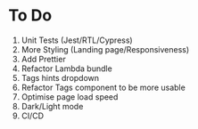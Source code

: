# To Do

1. Unit Tests (Jest/RTL/Cypress)
2. More Styling (Landing page/Responsiveness)
3. Add Prettier
4. Refactor Lambda bundle
5. Tags hints dropdown
6. Refactor Tags component to be more usable
7. Optimise page load speed
8. Dark/Light mode
9. CI/CD

